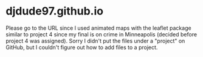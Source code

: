 # djdude97.github.io
Please go to the URL since I used animated maps with the leaflet package similar to project 4 
since my final is on crime in Minneapolis (decided before project 4 was assigned). 
Sorry I didn't put the files under a "project" on GitHub, but I couldn't figure out how to add files to a project. 
